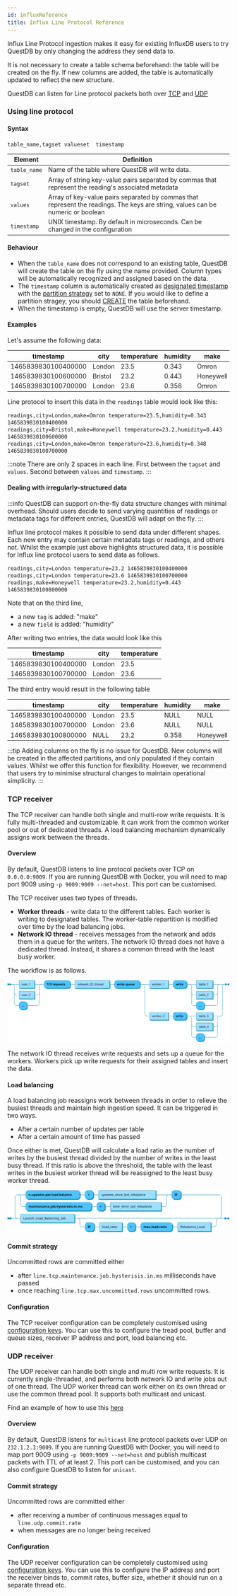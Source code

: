 ```yaml
---
id: influxReference
title: Influx Line Protocol Reference
---
```



Influx Line Protocol ingestion makes it easy for existing InfluxDB users 
to try QuestDB by only changing the address they send data to.

It is not necessary to create a table schema beforehand: the table will be created on the fly.
If new columns are added, the table is automatically updated to reflect the new structure.


QuestDB can listen for Line protocol packets both over [TCP](#tcp-receiver) and [UDP](#udp-receiver)

### Using line protocol

#### Syntax
```shell script title="ILP syntax"
table_name,tagset valueset  timestamp
```

| Element               | Definition                                                                                 |
|-----------------------|--------------------------------------------------------------------------------------------|
| `table_name`            | Name of the table where QuestDB will write data.                                           |
| `tagset`                | Array of string key-value pairs  separated by commas that represent the reading's associated metadata|
| `values`                | Array of key-value pairs separated by commas that represent the readings. The keys are string, values can be numeric or boolean|
| `timestamp`             | UNIX timestamp. By default in microseconds. Can be changed in the configuration|


#### Behaviour
- When the `table_name` does not correspond to an existing table, QuestDB will create the table on the fly using the name
provided. Column types will be automatically recognized and assigned based on the data.
- The `timestamp` column is automatically created as [designated timestamp](designatedTimestamp.md) with the [partition strategy](partitions.md) set to `NONE`. If you would like to 
define a partition stragey, you should [CREATE](createTable.md) the table beforehand.
- When the timestamp is empty, QuestDB will use the server timestamp.

#### Examples
Let's assume the following data:

|timestamp             | city            | temperature           | humidity              | make              |
|----------------------|-----------------|-----------------------|-----------------------|-------------------|
|1465839830100400000   | London          | 23.5                  | 0.343                 | Omron             |
|1465839830100600000   | Bristol         | 23.2                  | 0.443                 | Honeywell         |
|1465839830100700000   | London          | 23.6                  | 0.358                 | Omron             |


Line protocol to insert this data in the `readings` table would look like this:
```shell script
readings,city=London,make=Omron temperature=23.5,humidity=0.343 1465839830100400000
readings,city=Bristol,make=Honeywell temperature=23.2,humidity=0.443 1465839830100600000
readings,city=London,make=Omron temperature=23.6,humidity=0.348 1465839830100700000
```

:::note
There are only 2 spaces in each line. First between the `tagset` and `values`. Second between
`values` and `timestamp`.
:::

#### Dealing with irregularly-structured data
:::info
QuestDB can support on-the-fly data structure changes with minimal overhead. Should users decide to send
varying quantities of readings or metadata tags for different entries, QuestDB will adapt on the fly.
:::

Influx line protocol makes it possible to send data under different shapes. Each new entry may contain certain 
metadata tags or readings, and others not. Whilst the example just above
highlights structured data, it is possible for Influx line protocol users to send data as follows.

```shell script
readings,city=London temperature=23.2 1465839830100400000
readings,city=London temperature=23.6 1465839830100700000
readings,make=Honeywell temperature=23.2,humidity=0.443 1465839830100800000
```

Note that on the third line, 
- a new `tag` is added: "make"
- a new `field` is added: "humidity"

After writing two entries, the data would look like this

|timestamp             | city            | temperature           |
|----------------------|-----------------|-----------------------|
|1465839830100400000   | London          | 23.5                  |
|1465839830100700000   | London          | 23.6                  | 

The third entry would result in the following table

|timestamp             | city            | temperature           | humidity              | make              |
|----------------------|-----------------|-----------------------|-----------------------|-------------------|
|1465839830100400000   | London          | 23.5                  | NULL                  | NULL              |
|1465839830100700000   | London          | 23.6                  | NULL                  | NULL              |
|1465839830100800000   | NULL            | 23.2                  | 0.358                 | Honeywell         |

:::tip
Adding columns on the fly is no issue for QuestDB. New columns will be created in the affected partitions, and only
populated if they contain values. Whilst we offer this function for flexibility. However, we recommend that users try to minimise 
structural changes to maintain operational simplicity. 
:::

### TCP receiver

The TCP receiver can handle both single and multi-row write requests. 
It is fully multi-threaded and customizable. 
It can work from the common worker pool or out of dedicated threads.
A load balancing mechanism dynamically assigns work between the threads.

#### Overview
By default, QuestDB listens to line protocol packets over TCP on `0.0.0.0:9009`. If you are running QuestDB with Docker, 
you will need to map port 9009 using `-p 9009:9009 --net=host`. This port can be customised.

The TCP receiver uses two types of threads.
- **Worker threads** - write data to the different tables. Each worker is writing to designated tables. The worker-table repartition is modified over time by the load balancing jobs.
- **Network IO thread** - receives messages from the network and adds them in a queue for the writers. The network IO thread does not have a dedicated thread. Instead, it shares a common thread with the least busy worker.

The workflow is as follows.

![influx line protocol structure diagram](/static/img/influxLineProtocolTCPStructure.svg)

The network IO thread receives write requests and sets up a queue for the workers. 
Workers pick up write requests for their assigned tables and insert the data. 

#### Load balancing
A load balancing job reassigns work between threads in order to relieve the busiest threads and maintain high ingestion speed.
It can be triggered in two ways.
- After a certain number of updates per table
- After a certain amount of time has passed

Once either is met, QuestDB will calculate a load ratio as the number of writes by the busiest thread divided by 
the number of writes in the least busy thread. If this ratio is above the threshold, the table with the least writes in the busiest worker thread 
will be reassigned to the least busy worker thread.

![influx line protocol load balancing diagram](/static/img/influxLineProtocolTCPLoadBalancing.svg)

#### Commit strategy
Uncommitted rows are committed either 
- after `line.tcp.maintenance.job.hysterisis.in.ms` milliseconds have passed
- once reaching `line.tcp.max.uncommitted.rows` uncommitted rows.

#### Configuration
The TCP receiver configuration can be completely customised using [configuration keys](serverConf.md#influx-line-protocol-config-tcp).
You can use this to configure the tread pool, buffer and queue sizes, receiver IP address and port, load balancing etc.

### UDP receiver

The UDP receiver can handle both single and multi row write requests. 
It is currently single-threaded, and performs both network IO and write jobs out of one thread.
The UDP worker thread can work either on its own thread or use the common thread pool.
It supports both multicast and unicast.

Find an example of how to use this [here](influxSenderLibrary.md)

#### Overview
By default, QuestDB listens for `multicast` line protocol packets over UDP on `232.1.2.3:9009`. If you are running QuestDB with Docker, 
you will need to map port 9009 using `-p 9009:9009 --net=host` and publish multicast packets with TTL of at least 2. 
This port can be customised, and you can also configure QuestDB to listen for `unicast`.

#### Commit strategy
Uncommitted rows are committed either 
- after receiving a number of continuous messages equal to `line.udp.commit.rate`
- when messages are no longer being received

#### Configuration
The UDP receiver configuration can be completely customised using [configuration keys](serverConf.md#influx-line-protocol-config-udp).
You can use this to configure the IP address and port the receiver binds to, commit rates, buffer size, whether it should run on a separate thread etc. 
